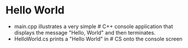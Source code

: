 # Hello World

* main.cpp illustrates a very simple # C++ console application that displays the message "Hello, World" and then terminates.
* HelloWorld.cs prints a "Hello World" in # CS onto the console screen